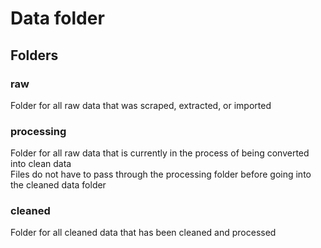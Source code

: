 # Data folder

## Folders

### raw

Folder for all raw data that was scraped, extracted, or imported

### processing

Folder for all raw data that is currently in the process of being converted into clean data  
Files do not have to pass through the processing folder before going into the cleaned data folder

### cleaned

Folder for all cleaned data that has been cleaned and processed

